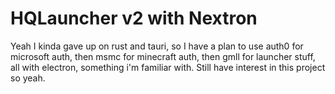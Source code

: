 # HQLauncher v2 with Nextron

Yeah I kinda gave up on rust and tauri, so I have a plan to use auth0 for microsoft auth, then msmc for minecraft auth, then gmll for launcher stuff, all with electron, something i'm familiar with. Still have interest in this project so yeah.
